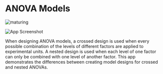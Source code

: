 # ANOVA Models

![maturing](https://img.shields.io/badge/lifecycle-maturing-blue)

![App Screenshot](https://sites.psu.edu/shinyapps/files/2018/12/anmods-1200x579.png)

When designing ANOVA models, a crossed design is used when every possible combination of the levels of different factors are applied to experimental units. A nested design is used when each level of one factor can only be combined with one level of another factor. This app demonstrates the differences between creating model designs for crossed and nested ANOVAs.
